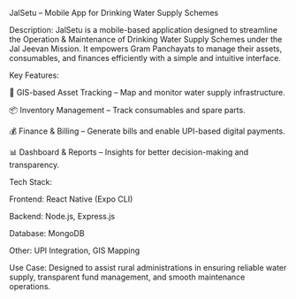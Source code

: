  JalSetu – Mobile App for Drinking Water Supply Schemes

Description: JalSetu is a mobile-based application designed to streamline the Operation & Maintenance of Drinking Water Supply Schemes under the Jal Jeevan Mission. It empowers Gram Panchayats to manage their assets, consumables, and finances efficiently with a simple and intuitive interface.

Key Features:

📍 GIS-based Asset Tracking – Map and monitor water supply infrastructure.

📦 Inventory Management – Track consumables and spare parts.

💰 Finance & Billing – Generate bills and enable UPI-based digital payments.

📊 Dashboard & Reports – Insights for better decision-making and transparency.

Tech Stack:

Frontend: React Native (Expo CLI)

Backend: Node.js, Express.js

Database: MongoDB

Other: UPI Integration, GIS Mapping

Use Case: Designed to assist rural administrations in ensuring reliable water supply, transparent fund management, and smooth maintenance operations.
